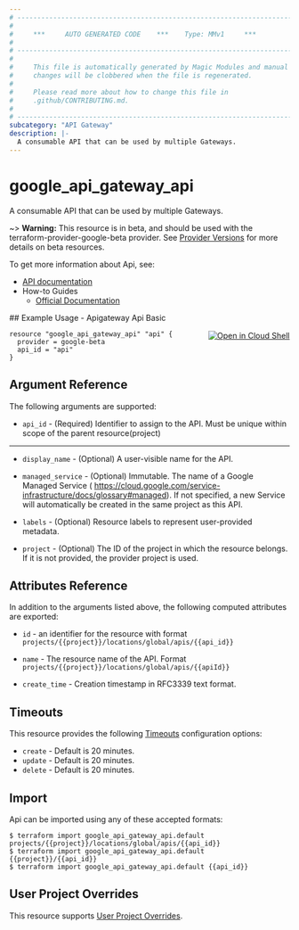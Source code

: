 ```yaml
---
# ----------------------------------------------------------------------------
#
#     ***     AUTO GENERATED CODE    ***    Type: MMv1     ***
#
# ----------------------------------------------------------------------------
#
#     This file is automatically generated by Magic Modules and manual
#     changes will be clobbered when the file is regenerated.
#
#     Please read more about how to change this file in
#     .github/CONTRIBUTING.md.
#
# ----------------------------------------------------------------------------
subcategory: "API Gateway"
description: |-
  A consumable API that can be used by multiple Gateways.
---
```


# google\_api\_gateway\_api

A consumable API that can be used by multiple Gateways.

~> **Warning:** This resource is in beta, and should be used with the terraform-provider-google-beta provider.
See [Provider Versions](https://terraform.io/docs/providers/google/guides/provider_versions.html) for more details on beta resources.

To get more information about Api, see:

* [API documentation](https://cloud.google.com/api-gateway/docs/reference/rest/v1beta/projects.locations.apis)
* How-to Guides
    * [Official Documentation](https://cloud.google.com/api-gateway/docs/quickstart)

<div class = "oics-button" style="float: right; margin: 0 0 -15px">
  <a href="https://console.cloud.google.com/cloudshell/open?cloudshell_git_repo=https%3A%2F%2Fgithub.com%2Fterraform-google-modules%2Fdocs-examples.git&cloudshell_working_dir=apigateway_api_basic&cloudshell_image=gcr.io%2Fgraphite-cloud-shell-images%2Fterraform%3Alatest&open_in_editor=main.tf&cloudshell_print=.%2Fmotd&cloudshell_tutorial=.%2Ftutorial.md" target="_blank">
    <img alt="Open in Cloud Shell" src="//gstatic.com/cloudssh/images/open-btn.svg" style="max-height: 44px; margin: 32px auto; max-width: 100%;">
  </a>
</div>
## Example Usage - Apigateway Api Basic


```hcl
resource "google_api_gateway_api" "api" {
  provider = google-beta
  api_id = "api"
}
```

## Argument Reference

The following arguments are supported:


* `api_id` -
  (Required)
  Identifier to assign to the API. Must be unique within scope of the parent resource(project)


- - -


* `display_name` -
  (Optional)
  A user-visible name for the API.

* `managed_service` -
  (Optional)
  Immutable. The name of a Google Managed Service ( https://cloud.google.com/service-infrastructure/docs/glossary#managed).
  If not specified, a new Service will automatically be created in the same project as this API.

* `labels` -
  (Optional)
  Resource labels to represent user-provided metadata.

* `project` - (Optional) The ID of the project in which the resource belongs.
    If it is not provided, the provider project is used.


## Attributes Reference

In addition to the arguments listed above, the following computed attributes are exported:

* `id` - an identifier for the resource with format `projects/{{project}}/locations/global/apis/{{api_id}}`

* `name` -
  The resource name of the API. Format `projects/{{project}}/locations/global/apis/{{apiId}}`

* `create_time` -
  Creation timestamp in RFC3339 text format.


## Timeouts

This resource provides the following
[Timeouts](https://developer.hashicorp.com/terraform/plugin/sdkv2/resources/retries-and-customizable-timeouts) configuration options:

- `create` - Default is 20 minutes.
- `update` - Default is 20 minutes.
- `delete` - Default is 20 minutes.

## Import


Api can be imported using any of these accepted formats:

```
$ terraform import google_api_gateway_api.default projects/{{project}}/locations/global/apis/{{api_id}}
$ terraform import google_api_gateway_api.default {{project}}/{{api_id}}
$ terraform import google_api_gateway_api.default {{api_id}}
```

## User Project Overrides

This resource supports [User Project Overrides](https://registry.terraform.io/providers/hashicorp/google/latest/docs/guides/provider_reference#user_project_override).
